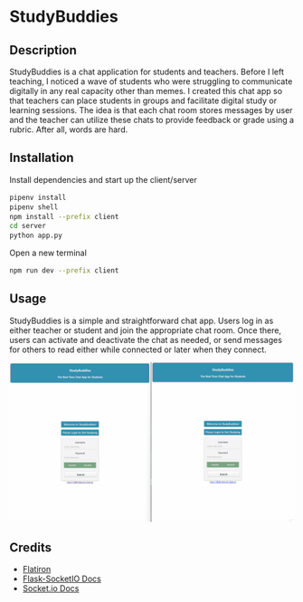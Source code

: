 # StudyBuddies

## Description

StudyBuddies is a chat application for students and teachers. Before I left teaching, I noticed a wave of students who were struggling to communicate digitally in any real capacity other than memes. I created this chat app so that teachers can place students in groups and facilitate digital study or learning sessions. The idea is that each chat room stores messages by user and the teacher can utilize these chats to provide feedback or grade using a rubric. After all, words are hard.

## Installation

Install dependencies and start up the client/server
```bash
pipenv install
pipenv shell
npm install --prefix client
cd server
python app.py
```
Open a new terminal
```bash
npm run dev --prefix client
```

## Usage

StudyBuddies is a simple and straightforward chat app.
Users log in as either teacher or student and join the appropriate chat room. Once there, users can activate and deactivate the chat as needed, or send messages for others to read either while connected or later when they connect.

![General Usage of StudyBuddies](client/src/media/StudyBuddiesGIF.gif)

## Credits

- [Flatiron](https://flatironschool.com/our-courses/)
- [Flask-SocketIO Docs](https://flask-socketio.readthedocs.io/en/latest/)
- [Socket.io Docs](https://socket.io/docs/v4/)